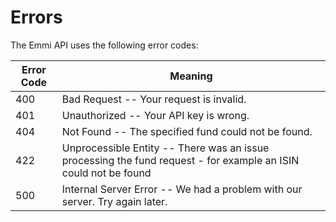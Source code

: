 # Errors

The Emmi API uses the following error codes:


Error Code | Meaning
---------- | -------
400 | Bad Request -- Your request is invalid.
401 | Unauthorized -- Your API key is wrong.
404 | Not Found -- The specified fund could not be found.
422 | Unprocessible Entity -- There was an issue processing the fund request - for example an ISIN could not be found
500 | Internal Server Error -- We had a problem with our server. Try again later.
